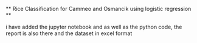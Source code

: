 ** Rice Classification for Cammeo and Osmancik using logistic regression **

i have added the jupyter notebook and as well as the python code, the report is also there and the dataset in excel format
